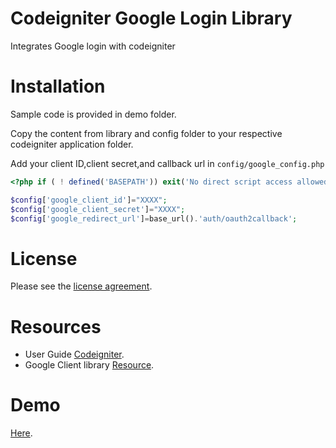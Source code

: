 
# Codeigniter Google Login Library 


Integrates Google login with codeigniter 

# Installation

Sample code is provided in demo folder.

Copy the content from library and config folder to your respective codeigniter application folder.

Add your client ID,client secret,and callback url in `config/google_config.php`

```php
<?php if ( ! defined('BASEPATH')) exit('No direct script access allowed');

$config['google_client_id']="XXXX";
$config['google_client_secret']="XXXX";
$config['google_redirect_url']=base_url().'auth/oauth2callback';

```


# License


Please see the [license
agreement](https://github.com/shivraj-chari/codeigniter-google-login-library/blob/master/license.txt).

# Resources


-  User Guide [Codeigniter](http://www.codeigniter.com/docs).
-  Google Client library [Resource](https://github.com/google/google-api-php-client).

# Demo

[Here](http://shivrajchari.com/demo/verify/google).